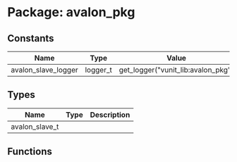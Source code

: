 # Package: avalon_pkg

## Constants

| Name                | Type     | Value                               | Description |
| ------------------- | -------- | ----------------------------------- | ----------- |
| avalon_slave_logger | logger_t |  get_logger("vunit_lib:avalon_pkg") |             |
## Types

| Name           | Type | Description |
| -------------- | ---- | ----------- |
| avalon_slave_t |      |             |
## Functions
